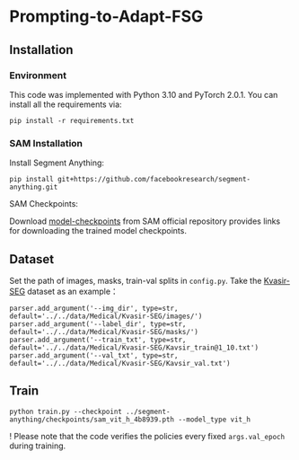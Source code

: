 # Prompting-to-Adapt-FSG
## Installation
### Environment
This code was implemented with Python 3.10 and PyTorch 2.0.1. You can install all the requirements via:
```
pip install -r requirements.txt
```
### SAM Installation
Install Segment Anything:

```
pip install git+https://github.com/facebookresearch/segment-anything.git
```
SAM Checkpoints:

Download [model-checkpoints](https://github.com/facebookresearch/segment-anything) from SAM official repository provides links for downloading the trained model checkpoints.
## Dataset
Set the path of images, masks, train-val splits in `config.py`. Take the [Kvasir-SEG](https://datasets.simula.no/kvasir-seg/) dataset as an example：
```
parser.add_argument('--img_dir', type=str, default='../../data/Medical/Kvasir-SEG/images/')
parser.add_argument('--label_dir', type=str, default='../../data/Medical/Kvasir-SEG/masks/')
parser.add_argument('--train_txt', type=str, default='../../data/Medical/Kvasir-SEG/Kavsir_train@1_10.txt')
parser.add_argument('--val_txt', type=str, default='../../data/Medical/Kvasir-SEG/Kavsir_val.txt')
```
## Train
```
python train.py --checkpoint ../segment-anything/checkpoints/sam_vit_h_4b8939.pth --model_type vit_h
```
! Please note that the code verifies the policies every fixed `args.val_epoch` during training.
